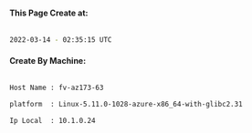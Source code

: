 
   
#### This Page Create at:

```bash

2022-03-14 - 02:35:15 UTC

```

#### Create By Machine:

```bash

Host Name : fv-az173-63

platform  : Linux-5.11.0-1028-azure-x86_64-with-glibc2.31

Ip Local  : 10.1.0.24

```

